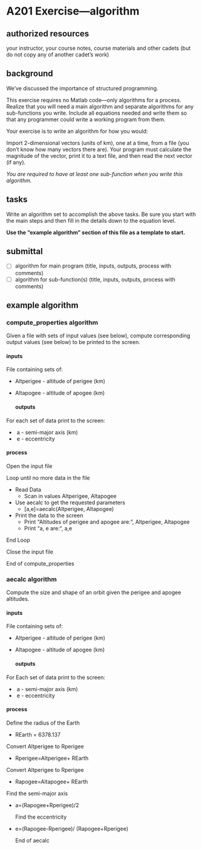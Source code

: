 # A201 Exercise—algorithm

## authorized resources

 your instructor, your course notes, course materials and other cadets (but do not copy any of another cadet’s work)

## background

We’ve discussed the importance of structured programming. 

This exercise requires no Matlab code—only algorithms for a process. Realize that you will need a main algorithm and separate algorithms for any sub-functions you write. Include all equations needed and write them so that any programmer could write a working program from them.

Your exercise is to write an algorithm for how you would:

Import 2-dimensional vectors (units of km), one at a time, from a file (you don’t know how many vectors there are). Your program must calculate the magnitude of the vector, print it to a text file, and then read the next vector (if any).

*You are required to have at least one sub-function when you write this algorithm.*

## tasks

Write an algorithm set to accomplish the above tasks. Be sure you start with the main steps and then fill in the details down to the equation level.

**Use the “example algorithm” section of this file as a template to start.**

## submittal

- [ ] algorithm for main program (title, inputs, outputs, process with comments)
- [ ] algorithm for sub-function(s) (title, inputs, outputs, process with comments)

## example algorithm

### compute_properties algorithm

Given a file with sets of input values (see below), compute corresponding output values (see below) to be printed to the screen.

#### inputs

File containing sets of:

- Altperigee    - altitude of perigee (km)

- Altapogee    - altitude of apogee (km)
  
  #### outputs

For each set of data print to the screen:

- ​    a        - semi-major axis (km)
- ​    e        - eccentricity

#### process

Open the input file

Loop until no more data in the file

- Read Data
  - Scan in values Altperigee, Altapogee
- Use aecalc to get the requested parameters
  - [a,e]=aecalc(Altperigee, Altapogee)
- Print the data to the screen
  - Print “Altitudes of perigee and apogee are:”, Altperigee, Altapogee
  - Print “a, e are:“, a,e

End Loop

Close the input file

End of compute_properties

### aecalc algorithm

Compute the size and shape of an orbit given the perigee and apogee altitudes. 

#### inputs

File containing sets of:

- Altperigee    - altitude of perigee (km)

- Altapogee    - altitude of apogee (km)
  
  #### outputs

For Each set of data print to the screen:

- ​    a        - semi-major axis (km)
- ​    e        - eccentricity

#### process

Define the radius of the Earth

- REarth = 6378.137

Convert Altperigee to Rperigee

- Rperigee=Altperigee+ REarth

Convert Altperigee to Rperigee

- Rapogee=Altapogee+ REarth

Find the semi-major axis

- a=(Rapogee+Rperigee)/2
  
  Find the eccentricity

- e=(Rapogee-Rperigee)/ (Rapogee+Rperigee)
  
  End of aecalc
